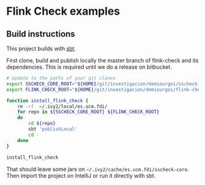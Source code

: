 # Flink Check examples 

## Build instructions 

This project builds with [sbt](https://www.scala-sbt.org/).

First clone, build and publish locally the master branch of flink-check 
and its dependencies. This is required until we do a release on bitbucket.  

```bash
# Update to the paths of your git clones
export SSCHECK_CORE_ROOT="${HOME}/git/investigacion/demiourgoi/sscheck-core"
export FLINK_CHECK_ROOT="${HOME}/git/investigacion/demiourgoi/flink-check/flink-check"

function install_flink_check {
    rm -rf  ~/.ivy2/local/es.ucm.fdi/
    for repo in ${SSCHECK_CORE_ROOT} ${FLINK_CHECK_ROOT}
    do
        cd ${repo}
        sbt 'publishLocal'
        cd -
    done
}
 
install_flink_check
``` 

That should leave some jars on `~/.ivy2/cache/es.ucm.fdi/sscheck-core`. 
Then import the project on IntelliJ or run it directly with sbt.
